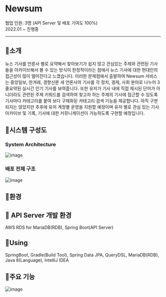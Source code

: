 # Newsum 
협업 인원: 3명 (API Server 및 배포 기여도 100%)                
2022.01 ~ 진행중 
***********************************
## 🌳소개
뉴스 기사를 언론사 별로 요약해서 찾아보기가 쉽지 않고 관심있는 주제와 관련된 기사들을 아카이브해서 볼 수 있는 방식이 한정적이라는 점에서 뉴스 기사에 대한 현대인의 접근성이 많이 떨어진다고 느꼈습니다. 이러한 문제점에서 출발하여 Newsum 서비스는 중앙일보, 한겨레, 경향신문 세 언론사의 기사를 각 정치, 경제, 사회 분야로 나누어 3줄요약된 실시간 인기 기사를 보여줍니다. 또한 유저가 기사 내에 직접 제시된 단어가 아니더라도 관련된 주제 키워드를 검색하여 찾고자 하는 주제의 기사에 접근할 수 있도록 기사마다 카테고리를 붙여 보다 구체화된 카테고리 검색 기능을 제공합니다.
아직 구현되지는 않았지만 추후에 유저 계정별 운영을 지원할 예정이며 유저 별로 관심 있는 기사 아카이브 및 기록, 기사에 대한 커뮤니케이션이 가능하도록 구현할 예정입니다. 

## 🌳시스템 구성도
### System Architecture
![image](https://user-images.githubusercontent.com/84822464/160995716-8f5d8824-4977-432d-bc9b-beacf119d012.png)
### 배포 전체 구조 
![image](https://user-images.githubusercontent.com/84822464/160999323-1f3c9026-e56c-4e99-bc8b-e2ac1566a704.png)

## 🌳환경 
## 🌷 API Server 개발 환경
AWS RDS for MariaDB(RDB), Spring Boot(API Server)
## 🌳Using
SpringBoot, Gradle(Build Tool), Spring Data JPA, QueryDSL, MariaDB(RDB), Java 8(Language), IntelliJ IDEA

## 🌳주요 기능 
![image](https://user-images.githubusercontent.com/84822464/160994696-50989e70-e1a4-429e-a848-adf25d88f115.png)


